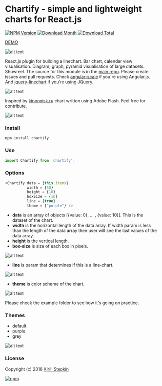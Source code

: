 # Chartify - simple and lightweight charts for React.js

[![NPM Version](https://img.shields.io/npm/v/chartify.svg)](https://www.npmjs.com/package/chartify)
[![Download Month](https://img.shields.io/npm/dm/chartify.svg)](https://www.npmjs.com/package/chartify)
[![Download Total](https://img.shields.io/npm/dt/chartify.svg)](https://www.npmjs.com/package/chartify)

[DEMO](https://kirillstepkin.github.io/chartify/)

![alt text](https://raw.githubusercontent.com/kirillstepkin/scale/master/img/placeit1.jpg)

React.js plugin for building a linechart. Bar chart, calendar view visualisation. Diagram, graph, pyramid visualisation of large datasets. Showreel. The source for this module is in the [main repo](https://github.com/kirillstepkin/chartify). Please create issues and pull requests. Check [angular-scale](https://github.com/kirillstepkin/scale) if you're using Angular.js. And [jquery-linechart](https://github.com/kirillstepkin/jquery-linechart) if you're using JQuery.

![alt text](https://raw.githubusercontent.com/kirillstepkin/scale/master/img/output_eSVfyQ.gif)

Inspired by [kinopoisk.ru](https://www.kinopoisk.ru/) chart written using Adobe Flash. Feel free for contribute.

![alt text](https://raw.githubusercontent.com/kirillstepkin/scale/master/img/84d858c0af.png)

### Install

```
npm install chartify
```

### Use

```javascript
import Chartify from 'chartify';
```

### Options

```javascript
<Chartify data = {this.items}
		  width = {50} 
	      height = {10}
	      boxSize = {16}
	      line = {true}
	      theme = {"purple"} />
```

* **data** is an array of objects [{value: 0}, ... , {value: 10}]. This is the dataset of the chart.
* **width** is the horizontal length of the data array. If width param is less than the length of the data array then user will see the last values of the data array. 
* **height** is the vertical length.
* **box-size** is size of each box in pixels.

![alt text](https://raw.githubusercontent.com/kirillstepkin/scale/master/img/46cd396faa.jpg)

* **line** is param that determines if this is a line-chart.

![alt text](https://raw.githubusercontent.com/kirillstepkin/scale/master/img/a03def3092.jpg)

* **theme** is color scheme of the chart.

![alt text](https://raw.githubusercontent.com/kirillstepkin/scale/master/img/a657bab0f7.jpg)

Please check the example folder to see how it's going on practice.

### Themes

* default
* purple
* grey

![alt text](https://raw.githubusercontent.com/kirillstepkin/scale/master/img/024486fd94.jpg)

### License

Copyright (c) 2016 [Kirill Stepkin](https://www.npmjs.com/~kirillstyopkin)

[![npm](https://img.shields.io/npm/l/express.svg?maxAge=2592000)](https://github.com/kirillstepkin/chartify)
